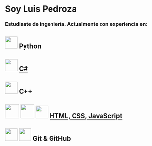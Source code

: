# Soy Luis Pedroza
### Estudiante de ingeniería. Actualmente con experiencia en:

## <img src = "https://user-images.githubusercontent.com/115313081/227296757-50ca16ca-4587-4498-b50f-d8c7167a3012.png" width="40" /> Python

## <img src = https://user-images.githubusercontent.com/115313081/227298639-a3a1453f-df44-4d05-b177-09a8d1ea49a8.png width = "40" /> [C#](https://github.com/Luis-Pedroza/Proyectos_C_sharp)

## <img src = https://user-images.githubusercontent.com/115313081/227299115-89ced297-1634-475c-9a4a-19c29a8ef466.png width = "40" /> C++

## <img src = https://user-images.githubusercontent.com/115313081/227299839-9ac44e50-57e9-436f-9f8f-a47ba3f36d6d.png width = "45"> <img src = https://user-images.githubusercontent.com/115313081/227299880-7d49f638-09e1-4577-bbdd-8f1f6121d8c6.png width = "45"/> <img src = "https://user-images.githubusercontent.com/115313081/227301871-a1eb21d3-2081-4bfd-b98e-62b1b22dadcb.png" width = "40"/> [HTML, CSS, JavaScript](https://github.com/Luis-Pedroza/Web_Projects)

## <img src = "https://user-images.githubusercontent.com/115313081/227819725-d4de4aef-554f-45cd-952c-0792e5f43427.png" width = "40"/> <img src = "https://user-images.githubusercontent.com/115313081/227819724-ccc3d27f-8b6d-464f-a393-c822a87b07ab.png" width = "40"/> Git & GitHub

<!--!

**Luis-Pedroza/Luis-Pedroza** is a ✨ _special_ ✨ repository because its `README.md` (this file) appears on your GitHub profile.

Here are some ideas to get you started:

- 🔭 I’m currently working on ...
- 🌱 I’m currently learning ...
- 👯 I’m looking to collaborate on ...
- 🤔 I’m looking for help with ...
- 💬 Ask me about ...
- 📫 How to reach me: ...
- 😄 Pronouns: ...
- ⚡ Fun fact: ...
-->
